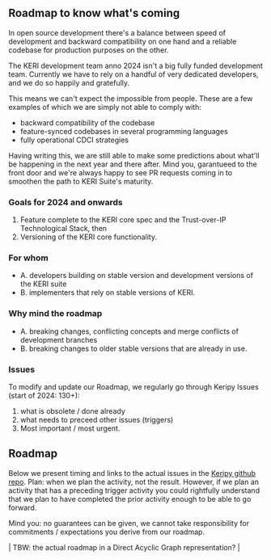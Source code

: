 ## Roadmap to know what's coming

In open source development there's a balance between speed of development and backward compatibility on one hand and a reliable codebase for production purposes on the other.

The KERI development team anno 2024 isn't a big fully funded development team. Currently we have to rely on a handful of very dedicated developers, and we do so happily and gratefully.

This means we can't expect the impossible from people. These are a few examples of which we are simply not able to comply with:
- backward compatibility of the codebase
- feature-synced codebases in several programming languages
- fully operational CDCI strategies 

Having writing this, we are still able to make some predictions about what'll be happening in the next year and there after. Mind you, garantueed to the front door and we're always happy to see PR requests coming in to smoothen the path to KERI Suite's maturity.

### Goals for 2024 and onwards
1. Feature complete to the KERI core spec and the Trust-over-IP Technological Stack, then
2. Versioning of the KERI core functionality.

### For whom
- A. developers building on stable version and development versions of the KERI suite
- B. implementers that rely on stable versions of KERI.

### Why mind the roadmap
- A. breaking changes, conflicting concepts and merge conflicts of development branches
- B. breaking changes to older stable versions that are already in use.

### Issues
To modify and update our Roadmap, we regularly go through Keripy Issues (start of 2024: 130+):
1. what is obsolete / done already
2. what needs to preceed other issues (triggers)
3. Most important / most urgent.

## Roadmap
Below we present timing and links to the actual issues in the [Keripy github repo](https://github.com/WebOfTrust/keripy). Plan: when we plan the activity, not the result. However, if we plan an activity that has a preceding trigger activity you could rightfully understand that we plan to have completed the prior activity enough to be able to go forward.

Mind you: no guarantees can be given, we cannot take responsibility for commitments / expectations you derive from our roadmap. 

| TBW: the actual roadmap in a Direct Acyclic Graph representation? |